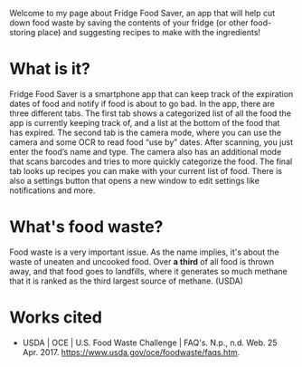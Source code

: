 Welcome to my page about Fridge Food Saver, an app that will help cut down food waste by saving the contents of your fridge (or other food-storing place) and suggesting recipes to make with the ingredients!
# What is it?
Fridge Food Saver is a smartphone app that can keep track of the expiration dates of food and notify if food is about to go bad. In the app, there are three different tabs. The first tab shows a categorized list of all the food the app is currently keeping track of, and a list at the bottom of the food that has expired. The second tab is the camera mode, where you can use the camera and some OCR to read food “use by” dates. After scanning, you just enter the food’s name and type. The camera also has an additional mode that scans barcodes and tries to more quickly categorize the food. The final tab looks up recipes you can make with your current list of food. There is also a settings button that opens a new window to edit settings like notifications and more.
# What's food waste?
Food waste is a very important issue. As the name implies, it's about the waste of uneaten and uncooked food. Over **a third** of all food is thrown away, and that food goes to landfills, where it generates so much methane that it is ranked as the third largest source of methane. (USDA)
# Works cited
* USDA | OCE | U.S. Food Waste Challenge | FAQ's. N.p., n.d. Web. 25 Apr. 2017. <https://www.usda.gov/oce/foodwaste/faqs.htm>.
